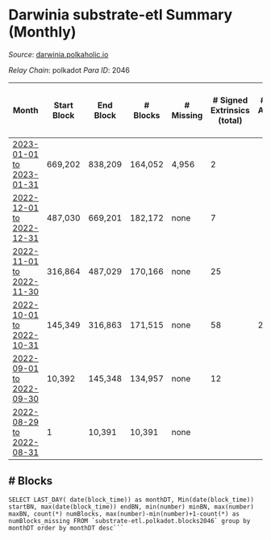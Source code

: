 # Darwinia substrate-etl Summary (Monthly)

_Source_: [darwinia.polkaholic.io](https://darwinia.polkaholic.io)

*Relay Chain*: polkadot
*Para ID*: 2046



| Month | Start Block | End Block | # Blocks | # Missing | # Signed Extrinsics (total) | # Active Accounts (avg) | # Addresses with Balances (max) | Issues |
| ----- | ----------- | --------- | -------- | --------- | --------------------------- | ----------------------- | ------------------------------- | ------ |
| [2023-01-01 to 2023-01-31](/substrate-etl/polkadot/2046-darwinia/2023-01-31.md) | 669,202 | 838,209 | 164,052 | 4,956 | 2 |  | 22 | - | 
| [2022-12-01 to 2022-12-31](/substrate-etl/polkadot/2046-darwinia/2022-12-31.md) | 487,030 | 669,201 | 182,172 | none | 7 |  | 22 | - | 
| [2022-11-01 to 2022-11-30](/substrate-etl/polkadot/2046-darwinia/2022-11-30.md) | 316,864 | 487,029 | 170,166 | none | 25 |  | 21 | - | 
| [2022-10-01 to 2022-10-31](/substrate-etl/polkadot/2046-darwinia/2022-10-31.md) | 145,349 | 316,863 | 171,515 | none | 58 | 2 | 21 | - | 
| [2022-09-01 to 2022-09-30](/substrate-etl/polkadot/2046-darwinia/2022-09-30.md) | 10,392 | 145,348 | 134,957 | none | 12 |  | 10 | - | 
| [2022-08-29 to 2022-08-31](/substrate-etl/polkadot/2046-darwinia/2022-08-31.md) | 1 | 10,391 | 10,391 | none |  |  | 8 | - | 

## # Blocks
```
SELECT LAST_DAY( date(block_time)) as monthDT, Min(date(block_time)) startBN, max(date(block_time)) endBN, min(number) minBN, max(number) maxBN, count(*) numBlocks, max(number)-min(number)+1-count(*) as numBlocks_missing FROM `substrate-etl.polkadot.blocks2046` group by monthDT order by monthDT desc```

